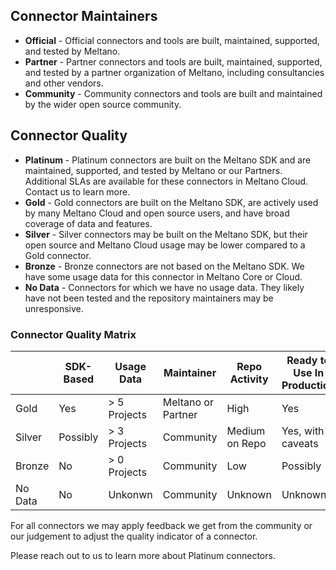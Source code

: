 ## Connector Maintainers

* **Official** -  Official connectors and tools are built, maintained, supported, and tested by Meltano.
* **Partner** - Partner connectors and tools are built, maintained, supported, and tested by a partner organization of Meltano, including consultancies and other vendors.
* **Community** - Community connectors and tools are built and maintained by the wider open source community.

## Connector Quality

* **Platinum** - Platinum connectors are built on the Meltano SDK and are maintained, supported, and tested by Meltano or our Partners. Additional SLAs are available for these connectors in Meltano Cloud. Contact us to learn more.
* **Gold** - Gold connectors are built on the Meltano SDK, are actively used by many Meltano Cloud and open source users, and have broad coverage of data and features.
* **Silver** - Silver connectors may be built on the Meltano SDK, but their open source and Meltano Cloud usage may be lower compared to a Gold connector.
* **Bronze** - Bronze connectors are not based on the Meltano SDK. We have some usage data for this connector in Meltano Core or Cloud.
* **No Data** - Connectors for which we have no usage data. They likely have not been tested and the repository maintainers may be unresponsive.


### Connector Quality Matrix


|         | SDK-Based | Usage Data   | Maintainer         | Repo Activity  | Ready to Use In Production |
|---------|-----------|--------------|--------------------|----------------|----------------------------|
| Gold    | Yes       | > 5 Projects | Meltano or Partner | High           | Yes                        |
| Silver  | Possibly  | > 3 Projects | Community          | Medium on Repo | Yes, with caveats          |
| Bronze  | No        | > 0 Projects | Community          | Low            | Possibly                   |
| No Data | No        | Unkonwn      | Community          | Unknown        | Unknown                    |

<!-- Generated from https://www.tablesgenerator.com/markdown_tables -->

For all connectors we may apply feedback we get from the community or our judgement to adjust the quality indicator of a connector.

Please reach out to us to learn more about Platinum connectors.
